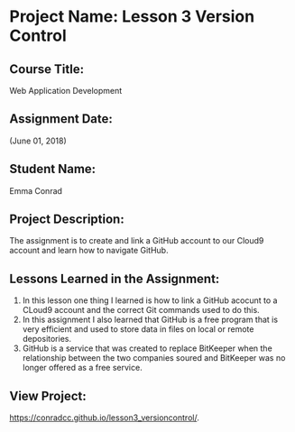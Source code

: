 # Project Name:  Lesson 3 Version Control


## Course Title:
Web Application Development

## Assignment Date:  
(June 01, 2018)

## Student Name:  
Emma Conrad

## Project Description:
The assignment is to create and link a GitHub account to our Cloud9 account and learn how to navigate GitHub.

## Lessons Learned in the Assignment:
1. In this lesson one thing I learned is how to link a GitHub acocunt to a CLoud9 account and the correct Git commands used to do this.
2. In this assignment I also learned that GitHub is a free program that is very efficient and used to store data in files on local or remote depositories.
3. GitHub is a service that was created to replace BitKeeper when the relationship between the two companies soured and BitKeeper was no longer offered as a free service.

## View Project:
https://conradcc.github.io/lesson3_versioncontrol/. 
